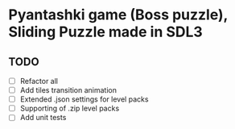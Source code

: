# Pyantashki game (Boss puzzle), Sliding Puzzle made in SDL3

## TODO
- [ ]  Refactor all
- [ ]  Add tiles transition animation
- [ ]  Extended .json settings for level packs
- [ ]  Supporting of .zip level packs
- [ ]  Add unit tests
